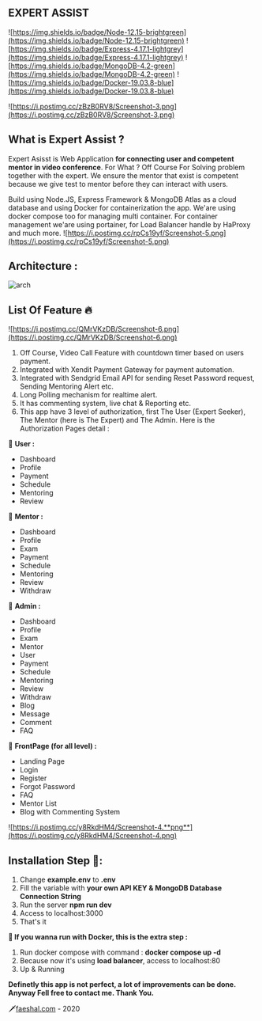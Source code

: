 ## **EXPERT ASSIST**
![https://img.shields.io/badge/Node-12.15-brightgreen](https://img.shields.io/badge/Node-12.15-brightgreen) ![https://img.shields.io/badge/Express-4.17.1-lightgrey](https://img.shields.io/badge/Express-4.17.1-lightgrey) ![https://img.shields.io/badge/MongoDB-4.2-green](https://img.shields.io/badge/MongoDB-4.2-green) ![https://img.shields.io/badge/Docker-19.03.8-blue](https://img.shields.io/badge/Docker-19.03.8-blue)

![https://i.postimg.cc/zBzB0RV8/Screenshot-3.png](https://i.postimg.cc/zBzB0RV8/Screenshot-3.png)

## **What is Expert Assist ?**
Expert Asisst is Web Application **for connecting user and competent mentor in video conference**. For What ?  Off Course For Solving problem together with the expert. We ensure the mentor that exist is competent because we give test to mentor before they can interact with users.

Build using Node.JS, Express Framework & MongoDB Atlas as a cloud database and using Docker for containerization the app. We'are using docker compose too for managing multi container. For container management we'are using portainer, for Load Balancer handle by HaProxy and much more.
![https://i.postimg.cc/rpCs19yf/Screenshot-5.png](https://i.postimg.cc/rpCs19yf/Screenshot-5.png)

## **Architecture :**
![arch](https://i.postimg.cc/85G5KbPS/arsitektur.png)

## **List Of Feature** 🔥
![https://i.postimg.cc/QMrVKzDB/Screenshot-6.png](https://i.postimg.cc/QMrVKzDB/Screenshot-6.png)

1. Off Course, Video Call Feature with countdown timer based on users payment.
2. Integrated with Xendit Payment Gateway for payment automation.
3. Integrated with Sendgrid Email API for sending Reset Password request, Sending Mentoring Alert etc.
4. Long Polling mechanism for realtime alert.
5. It has commenting system, live chat & Reporting etc.
6. This app have 3 level of authorization, first The User (Expert Seeker), The Mentor (here is The Expert) and The Admin. Here is the Authorization Pages detail :

🐤 **User :**
* Dashboard
* Profile 
* Payment
* Schedule
* Mentoring
* Review

🦁 **Mentor :**
* Dashboard
* Profile
* Exam
* Payment
* Schedule
* Mentoring
* Review
* Withdraw

🐲 **Admin :**
* Dashboard
* Profile
* Exam
* Mentor
* User
* Payment
* Schedule
* Mentoring
* Review
* Withdraw
* Blog
* Message
* Comment
* FAQ

🌈 **FrontPage (for all level) :**
* Landing Page
* Login
* Register
* Forgot Password
* FAQ
* Mentor List 
* Blog with Commenting System

![https://i.postimg.cc/y8RkdHM4/Screenshot-4.**png**](https://i.postimg.cc/y8RkdHM4/Screenshot-4.png)

## **Installation Step 🎊:**
1. Change **example.env** to **.env**
2. Fill the variable with **your own API KEY & MongoDB Database Connection String**
3. Run the server **npm run dev**
4. Access to localhost:3000
5. That's it 

**🐋 If you wanna run with Docker, this is the extra step :**
1. Run docker compose with command : **docker compose up -d** 
2. Because now it's using **load balancer**, access to localhost:80 
4. Up & Running 

**Definetly this app is not perfect, a lot of improvements can be done. Anyway Fell free to contact me. Thank You.**

🗡[faeshal.com](https://faeshal.com) - 2020

